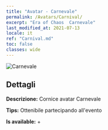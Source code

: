 ```yaml
---
title: "Avatar - Carnevale"
permalink: /Avatars/Carnival/
excerpt: "Era of Chaos  Carnevale"
last_modified_at: 2021-07-13
locale: it
ref: "Carnival.md"
toc: false
classes: wide
---
```

 ![Carnevale](/images/a/avatarFrame_95.png)

## Dettagli

 **Descrizione:** Cornice avatar Carnevale 

 **Tips:** Ottenibile partecipando all'evento 

 **Is available:**  + 

